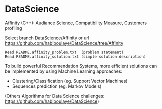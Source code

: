 DataScience
===========

Affinity (C++): Audiance Science, Compatibility Measure, Customers profiling

Select branch DataScience/Affinity or url https://github.com/habiboulaye/DataScience/tree/Affinity

    Read README.affinity_problem.txt  (problem statement)
    Read README.affinity_solution.txt (simple solution description)

To build powerful Recommendation Systems, more efficient solutions can be implemented by using 
Machine Learning approaches: 
  - Clustering/Classification (eg. Support Vector Machines)
  - Sequences prediction (eg. Markov Models)


(Others Algorithms for Data Science challenges: https://github.com/habiboulaye/DataScience)
